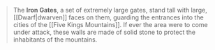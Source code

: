 > The **Iron Gates**, a set of extremely large gates, stand tall with large, [[Dwarf|dwarven]] faces on them, guarding the entrances into the cities of the [[Five Kings Mountains]]. If ever the area were to come under attack, these walls are made of solid stone to protect the inhabitants of the mountains.








